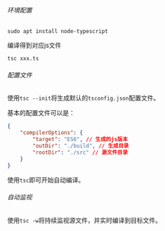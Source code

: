 ###### 环境配置

```shell
sudo apt install node-typescript
```

编译得到对应js文件

```shell
tsc xxx.ts
```

###### 配置文件

使用`tsc --init`将生成默认的`tsconfig.json`配置文件。

基本的配置文件可以是：

```json
{
    "compilerOptions": {
        "target": "ES6", // 生成的js版本
        "outDir": "./build", // 生成目录
        "rootDir": "./src" // 源文件目录
    }
}
```

使用`tsc`即可开始自动编译。

###### 自动监视

使用`tsc -w`将持续监视源文件，并实时编译到目标文件。

